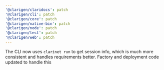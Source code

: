```yaml
---
'@clarigen/claridocs': patch
'@clarigen/cli': patch
'@clarigen/core': patch
'@clarigen/native-bin': patch
'@clarigen/node': patch
'@clarigen/test': patch
'@clarigen/web': patch
---
```


The CLI now uses `clarinet run` to get session info, which is much more consistent and handles requirements better. Factory and deployment code updated to handle this

